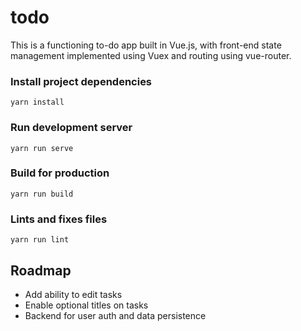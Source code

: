 # todo

This is a functioning to-do app built in Vue.js, with front-end state management implemented using Vuex and routing using vue-router.

### Install project dependencies
```
yarn install
```

### Run development server
```
yarn run serve
```

### Build for production
```
yarn run build
```

### Lints and fixes files
```
yarn run lint
```

## Roadmap
- Add ability to edit tasks
- Enable optional titles on tasks
- Backend for user auth and data persistence